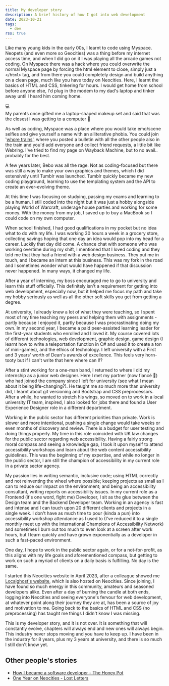 ```yaml
---
title: My developer story
description: A brief history of how I got into web development
date: 2023-10-21
tags:
  - dev
rss: true
---
```


Like many young kids in the early 00s, I learnt to code using Myspace. Neopets (and even more so Geocities) was a thing before my internet access time, and when I did go on it I was playing all the arcade games not coding. On Myspace there was a hack where you could overwrite the normal Myspace page by forcing the html element to close, simply just a `</html>` tag, and from there you could completely design and build anything on a clean page, much like you have today on Neocities. Here, I learnt the basics of HTML and CSS, tinkering for hours. I would get home from school before anyone else, I'd plug in the modem to my dad's laptop and tinker away until I heard him coming home.

<aside class="callout">
  <div class="callout-image">
    💻
  </div>
  <div class="callout-content">
    My parents once gifted me a laptop-shaped makeup set and said that was the closest I was getting to a computer 🤣
  </div>
</aside>

As well as coding, Myspace was a place where you would take emo/scene selfies and give yourself a name with an alliterative phobia. You could join '<a href="https://www.urbandictionary.com/define.php?term=whore%20train">whore trains</a>', where you posted a bulletin with all the other people also in the train and you'd add everyone and collect friend requests, a little bit like Webring. I've tried to find my page on Wayback Machine, but to no avail.. probably for the best.

A few years later, Bebo was all the rage. Not as coding-focused but there was still a way to make your own graphics and themes, which I did extensively until Tumblr was launched. Tumblr quickly became my new coding playground, learning to use the templating system and the API to create an ever-evolving theme.

At this time I was focusing on studying, passing my exams and learning to be a human. I still coded into the night but it was just a hobby alongside playing World of Warcraft, underage house parties and working for some money. With the money from my job, I saved up to buy a MacBook so I could code on my own computer.

When school finished, I had good qualifications in my pocket but no idea what to do with my life. I was working 30 hours a week in a grocery store, collecting savings hoping that one day an idea would pop into my head for a career. Luckily that day did come. A chance chat with someone who was working overtime during my shift, I mentioned that I loved coding and they told me that they had a friend with a web design business. They put me in touch, and I became an intern at this business. This was my fork in the road and I sometimes wonder what would have happened if that discussion never happened. In many ways, it changed my life.

After a year of interning, my boss encouraged me to go to university and learn this stuff officially. This definitely isn't a requirement for getting into web development, especially now, but it helped me focus my path and take my hobby seriously as well as all the other soft skills you get from getting a degree.

At university, I already knew a lot of what they were teaching, so I spent most of my time teaching my peers and helping them with assignments - partly because I enjoyed it, partly because I was procrastinating doing my own. In my second year, I became a paid peer-assisted learning leader for the first-year students who enrolled and I loved it. My course covered lots of different technologies, web development, graphic design, game design (I learnt how to write a teleportation function in C# and used it to create a ton of mini-games), and the ethics of technology. I left university with a First and 3 years' worth of Dean's awards of excellence. This feels very horn-tooty but if I can't write that here where can I!?

After a stint working for a one-man band, I returned to where I did my internship as a junior web designer. Here I met my partner (now fiancé 💍) who had joined the company since I left for university (see what I mean about it being life-changing?). He taught me so much more than university did, I learnt about git versioning and Bootstrap and CSS preprocessors. After a while, he wanted to stretch his wings, so moved on to work in a local university IT team, inspired, I also looked for jobs there and found a User Experience Designer role in a different department.

Working in the public sector has different priorities than private. Work is slower and more intentional, pushing a single change would take weeks or even months of discovery and review. There is a budget for user testing and doing things properly. My time in this role coincided with UK law changes for the public sector regarding web accessibility. Having a fairly strong moral compass and seeing a knowledge gap, I took it upon myself to attend accessibility workshops and learn about the web content accessibility guidelines. This was the beginning of my expertise, and while no longer in the public sector, I am still the champion of accessibility in my current role in a private sector agency.

My passion lies in writing semantic, inclusive code; using HTML correctly and not reinventing the wheel where possible; keeping projects as small as I can to reduce our impact on the environment; and being an accessibility consultant, writing reports on accessibility issues. In my current role as a Frontend (it's one word, fight me) Developer, I sit as the glue between the Design team and the Backend Developer team. Working in an agency is fast and intense and I can touch upon 20 different clients and projects in a single week. I don't have as much time to pour (kinda a pun) into accessibility workshop attendance as I used to (I've reduced it to a single monthly meet up with the international Champions of Accessibility Network) and sometimes I burn out too much to even look at a screen after work hours, but I learn quickly and have grown exponentially as a developer in such a fast-paced environment.

One day, I hope to work in the public sector again, or for a not-for-profit, as this aligns with my life goals and aforementioned compass, but getting to work on such a myriad of clients on a daily basis is fulfilling. No day is the same.

I started this Neocities website in April 2023, after a colleague showed me <a href="https://localghost.dev/">Localghost's website</a>, which is also hosted on Neocities. Since joining, I have found so much energy in this community, amateurs and seasoned developers alike. Even after a day of burning the candle at both ends, logging into Neocities and seeing everyone's fervour for web development, at whatever point along their journey they are at, has been a source of joy and motivation to me. Going back to the basics of HTML and CSS (no preprocessing) has taught me things I didn't know I was missing.

This is my developer story, and it is not over. It is something that will constantly evolve, chapters will always end and new ones will always begin. This industry never stops moving and you have to keep up. I have been in the industry for 8 years, plus my 3 years at university, and there is so much I still don't know yet.

## Other people's stories
- [How I became a software developer - The Honey Pot](https://thehoneypot.neocities.org/blog/2023-10-22_career_start/)
- [One Year on Neocities - Lost Letters](https://lostletters.neocities.org/2023/10/18/one-year-neocities)